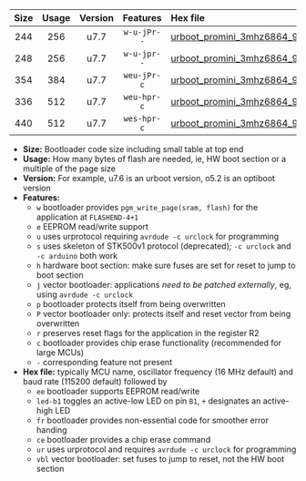 |Size|Usage|Version|Features|Hex file|
|:-:|:-:|:-:|:-:|:--|
|244|256|u7.7|`w-u-jPr--`|[urboot_promini_3mhz6864_9600bps_led+b5_ur_vbl.hex](https://raw.githubusercontent.com/stefanrueger/urboot.hex/main/boards/promini/fcpu_3mhz6864/9600_bps/urboot_promini_3mhz6864_9600bps_led+b5_ur_vbl.hex)|
|248|256|u7.7|`w-u-jpr--`|[urboot_promini_3mhz6864_9600bps_led+b5_fr_ur_vbl.hex](https://raw.githubusercontent.com/stefanrueger/urboot.hex/main/boards/promini/fcpu_3mhz6864/9600_bps/urboot_promini_3mhz6864_9600bps_led+b5_fr_ur_vbl.hex)|
|354|384|u7.7|`weu-jPr-c`|[urboot_promini_3mhz6864_9600bps_ee_led+b5_fr_ce_ur_vbl.hex](https://raw.githubusercontent.com/stefanrueger/urboot.hex/main/boards/promini/fcpu_3mhz6864/9600_bps/urboot_promini_3mhz6864_9600bps_ee_led+b5_fr_ce_ur_vbl.hex)|
|336|512|u7.7|`weu-hpr-c`|[urboot_promini_3mhz6864_9600bps_ee_led+b5_fr_ce_ur.hex](https://raw.githubusercontent.com/stefanrueger/urboot.hex/main/boards/promini/fcpu_3mhz6864/9600_bps/urboot_promini_3mhz6864_9600bps_ee_led+b5_fr_ce_ur.hex)|
|440|512|u7.7|`wes-hpr-c`|[urboot_promini_3mhz6864_9600bps_ee_led+b5_fr_ce.hex](https://raw.githubusercontent.com/stefanrueger/urboot.hex/main/boards/promini/fcpu_3mhz6864/9600_bps/urboot_promini_3mhz6864_9600bps_ee_led+b5_fr_ce.hex)|

- **Size:** Bootloader code size including small table at top end
- **Usage:** How many bytes of flash are needed, ie, HW boot section or a multiple of the page size
- **Version:** For example, u7.6 is an urboot version, o5.2 is an optiboot version
- **Features:**
  + `w` bootloader provides `pgm_write_page(sram, flash)` for the application at `FLASHEND-4+1`
  + `e` EEPROM read/write support
  + `u` uses urprotocol requiring `avrdude -c urclock` for programming
  + `s` uses skeleton of STK500v1 protocol (deprecated); `-c urclock` and `-c arduino` both work
  + `h` hardware boot section: make sure fuses are set for reset to jump to boot section
  + `j` vector bootloader: applications *need to be patched externally*, eg, using `avrdude -c urclock`
  + `p` bootloader protects itself from being overwritten
  + `P` vector bootloader only: protects itself and reset vector from being overwritten
  + `r` preserves reset flags for the application in the register R2
  + `c` bootloader provides chip erase functionality (recommended for large MCUs)
  + `-` corresponding feature not present
- **Hex file:** typically MCU name, oscillator frequency (16 MHz default) and baud rate (115200 default) followed by
  + `ee` bootloader supports EEPROM read/write
  + `led-b1` toggles an active-low LED on pin `B1`, `+` designates an active-high LED
  + `fr` bootloader provides non-essential code for smoother error handing
  + `ce` bootloader provides a chip erase command
  + `ur` uses urprotocol and requires `avrdude -c urclock` for programming
  + `vbl` vector bootloader: set fuses to jump to reset, not the HW boot section
